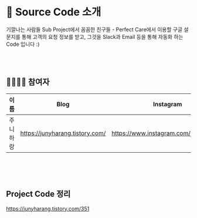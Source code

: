 # 🚀 Source Code 소개

기깔나는 사람들 Sub Project에서 꼼꼼한 친구들 - Perfect Care에서 이용할
구글 설문지를 통해 고객의 요청 정보를 받고, 그것을 Slack과 Email 등을 통해 자동화 하는 Code 입니다 :)

<br><br>

## 👨‍👨‍👧‍👧 참여자

| 이름     | Blog                            | Instagram                             |
| ---------- | --------------------------------- | --------------------------------------- |
| 주니하랑 | https://junyharang.tistory.com/ | https://www.instagram.com/junyharang/ |

<br><br><br>

## Project Code 정리

https://junyharang.tistory.com/351

<br><br><br>